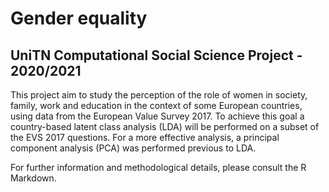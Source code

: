 # Gender equality 
## UniTN Computational Social Science Project - 2020/2021
This project aim to study the perception of the role of women in society, family, work and education in the context of some European countries, using data from the European Value Survey 2017.
To achieve this goal a country-based latent class analysis (LDA) will be performed on a subset of the EVS 2017 questions.
For a more effective analysis, a principal component analysis (PCA) was performed previous to LDA.

For further information and methodological details, please consult the R Markdown.
